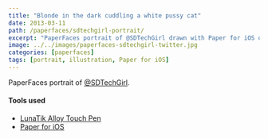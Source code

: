 ```yaml
---
title: "Blonde in the dark cuddling a white pussy cat"
date: 2013-03-11
path: /paperfaces/sdtechgirl-portrait/
excerpt: "PaperFaces portrait of @SDTechGirl drawn with Paper for iOS on an iPad."
image: ../../images/paperfaces-sdtechgirl-twitter.jpg
categories: [paperfaces]
tags: [portrait, illustration, Paper for iOS]
---
```


PaperFaces portrait of [@SDTechGirl](https://twitter.com/SDTechGirl).

#### Tools used

- [LunaTik Alloy Touch Pen](https://www.amazon.com/gp/product/B00821TR7G/ref=as_li_ss_tl?ie=UTF8&tag=mademist-20&linkCode=as2&camp=1789&creative=390957&creativeASIN=B00821TR7G)
- [Paper for iOS](https://paper.bywetransfer.com/)
